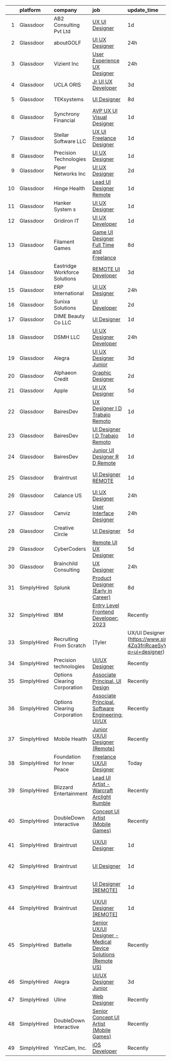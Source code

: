 

|    | platform    | company                       | job                                                                                                                                                                                                                                                                                                                                                                                                                                                                                                                                                                                                                                                                                                                                                                                                                                                                                                                                                                                                                                                                                                                                                                                                                                                                                                                                                                                                                                                                                                                                          | update_time   | location                       |
|---:|:------------|:------------------------------|:---------------------------------------------------------------------------------------------------------------------------------------------------------------------------------------------------------------------------------------------------------------------------------------------------------------------------------------------------------------------------------------------------------------------------------------------------------------------------------------------------------------------------------------------------------------------------------------------------------------------------------------------------------------------------------------------------------------------------------------------------------------------------------------------------------------------------------------------------------------------------------------------------------------------------------------------------------------------------------------------------------------------------------------------------------------------------------------------------------------------------------------------------------------------------------------------------------------------------------------------------------------------------------------------------------------------------------------------------------------------------------------------------------------------------------------------------------------------------------------------------------------------------------------------|:--------------|:-------------------------------|
|  1 | Glassdoor   | AB2 Consulting Pvt Ltd        | [UX UI Designer](https://www.glassdoor.com/partner/jobListing.htm?pos=122&ao=1136043&s=58&guid=000001836933ff2b8a24c8a0017815f1&src=GD_JOB_AD&t=SR&vt=w&ea=1&cs=1_fd15fe64&cb=1663917359248&jobListingId=1008153458399&jrtk=3-0-1gdkj7vqojrp4801-1gdkj7vr8i3ag800-12eb7601e2edcdb0-)                                                                                                                                                                                                                                                                                                                                                                                                                                                                                                                                                                                                                                                                                                                                                                                                                                                                                                                                                                                                                                                                                                                                                                                                                                                         | 1d            | Remote                         |
|  2 | Glassdoor   | aboutGOLF                     | [UI   UX Designer](https://www.glassdoor.com/partner/jobListing.htm?pos=123&ao=1136043&s=58&guid=000001836933ff2b8a24c8a0017815f1&src=GD_JOB_AD&t=SR&vt=w&cs=1_e0e020d3&cb=1663917359248&jobListingId=1008156749033&jrtk=3-0-1gdkj7vqojrp4801-1gdkj7vr8i3ag800-d0595045b7bceff7-)                                                                                                                                                                                                                                                                                                                                                                                                                                                                                                                                                                                                                                                                                                                                                                                                                                                                                                                                                                                                                                                                                                                                                                                                                                                            | 24h           | Remote                         |
|  3 | Glassdoor   | Vizient  Inc                  | [User Experience  UX  Designer](https://www.glassdoor.com/partner/jobListing.htm?pos=111&ao=1110586&s=58&guid=000001836933ff2b8a24c8a0017815f1&src=GD_JOB_AD&t=SR&vt=w&cs=1_1a28575a&cb=1663917359246&jobListingId=1008156939279&cpc=334ABAF5D42DC775&jrtk=3-0-1gdkj7vqojrp4801-1gdkj7vr8i3ag800-b34cb009545494dd--6NYlbfkN0CE6h5qDhqqZU9zXYA9EIA8zO15Weobg6hxnf6fsUw41eo-9y09i_r0x60y2QKaRkVuhP9eUlfNP15dA8sti_nAL26YN3UHPzHnnG94dhCYk308VOx11HMKzh0ZK7NTVKGa8ohlgUdg_KEZnQK1PZiyZ7K3cq_QP5ZmgqwBiq_ajAd1Up1BbMtP5cOHa52Fqbv5xvS0PkzEqT9otvc4ShBV5Azd1d1FH6kgA5shrQ_4h7zTCvNQkGj38W2ZHnx6W6Cyg3c6wQr4ZCh3P5ViH5EXEjPUlTJ8wxAkdNK1hEXyEV1t82_pmq10mp25_tFyznEhs72bvY_O2DicFvMDI6kw3MutDo68KcgF7gEJT5wQ29N3p6CBL1c0IUtpA8LXL9v9jlpyegFhtjTY8YQxfZ1byIwWy6DON3BVW0sBYYGz4-lMCqaTWMyY1cwDmSmuzC3JYqwhD5qJhHajP4krZTNd4n7ascc8riT0fEqiNbF9hzbEm6UkKEwBPlGjUUKcUvUb3bLoEImZGRiFzqSwjOcmDrd2fFbOzq9K11Vl7INZY3gWvS6lc3kh)                                                                                                                                                                                                                                                                                                                                                                                                                                                                                                                                                                                                                          | 24h           | Remote                         |
|  4 | Glassdoor   | UCLA ORIS                     | [Jr  UI UX Developer](https://www.glassdoor.com/partner/jobListing.htm?pos=113&ao=1110586&s=58&guid=000001836933ff2b8a24c8a0017815f1&src=GD_JOB_AD&t=SR&vt=w&ea=1&cs=1_b790f274&cb=1663917359247&jobListingId=1008149232032&cpc=8795CF9063CD573D&jrtk=3-0-1gdkj7vqojrp4801-1gdkj7vr8i3ag800-9ac3fc105882b52d--6NYlbfkN0CPRxWsxFRYKj-njv_B6uh4mXuMKgb2CJ8nYOQQ6xZVBuAsSp2jktkLctpgBYG2D5kC0J8kJsuU97ADGHrcA_O_mjIixlAynHmrtVF3kCjG52xzZMANHA3sEdYAUT8iAgO-tasD9a74CpQBlXMp7xxaimOgNAuSiaO8rk8G-iB_DAOaK-6O2dq1Yh4Gv2Df52cQnnrxbadsJgNIzWUHnPb__ccjOeCzUGyMqK08XmafRo0H_Mbj4hCqnJ--ZxCfmvr5ADsrt3ehXKZCg7zJQtxiWKrO1531kPDz2teNUkcJnTbvUJl9tSwt_PdXtsYUZuMXkRjZ1aL6e3vzhoBi88qfoM8MHx2LcZLiS4elAF3RO1E92ZWI0wPtLFaXc2gdzOyLhkMacsphIH1WdGT2ZdIphP1QFZgObyy5Pbm05WzGr7ZLM2ady_WhN59NiHsBvnAiP6toL6GvKB_4UJROldMGRWrCyS0yvAECjEFwNeL0Z36tR9GSPW0EOo6lGbA2w80%3D)                                                                                                                                                                                                                                                                                                                                                                                                                                                                                                                                                                                                                                                                                 | 3d            | Remote                         |
|  5 | Glassdoor   | TEKsystems                    | [UI Designer](https://www.glassdoor.com/partner/jobListing.htm?pos=120&ao=1110586&s=58&guid=000001836933ff2b8a24c8a0017815f1&src=GD_JOB_AD&t=SR&vt=w&cs=1_9e98c203&cb=1663917359248&jobListingId=1008139170501&cpc=3BA4CE39D5B5DEF5&jrtk=3-0-1gdkj7vqojrp4801-1gdkj7vr8i3ag800-dcecb4742878a042--6NYlbfkN0AuKz8EBO1xHDEL7V2YF9xF3dC_I9B9i-Zw2Jh8clPMK3KTieKealHQMRxLfyLBLKJ_aEawN_Ftcm3oK5qCBmQYIAFLuUNknXqU1RE4IxkKMX0GkemECBHvQwML9Bd2KsXdwxujbGWC0DUgt0jSXNgrf-PmCL5RIro4jTAdH0zkQqIjwcsRfYa7V0h4OFup4fZwcXADjvPLRk-t7nvtmhsFZcMpkS96gO3GMqWUU4VjJonWzEPuSXODWkQCrkjLFLLobb53ymfwwI3HMgGKcdekI5UrezXS3DORhVlKuPsV6ck-V5DIjUlQ2IVN1lq-iIvvvkE2_WTKg34o7RhOjAVOqWWogKO0WgPfcLyz72qjs8fPE_K_SoxtmHwPqWLKfWaka2WyFQNMH9BNcm4K4psEJtpqsS0VzS5vgd_TB3qAHXXaHia-aCwddbPulszFGjnCvqCAAMtab-l67rQJEWSWqKMvvdIHG1aRlohme1pQin1ZL2sTyyjOYj6aNkaND9uh-usBJ2T8rqH-t73yHpJnkePWT8Iwm8IRK30mOGDanAMwjJXNLADXLA2jio8E-IFhIDvB6JDPloocnC0F0V9TA7ImXEK0fHOptFjsZVK9f5M65ZVp3496NXe6FBBuU2jq5CX-Xfn3B-XyVLuFtuEZH7zyaFSQwiwIDL4KJ8jHhzG3EblELEFF2al9VFfOE4EmmpD4XYmjF5lYCS-PQ5iz-X7BPBEBnj3iIAe7W2KVarGd8tvd06llaOpsiVb5E_xpSt8gjkTBey2N9vZGNP9O2htDbTfxE-ErshaVJZEZDR4YSMNA2_awWWFhi7AhtZSeFyy8gCfqzRV0BnTA_8xUZMGyOsfc_IukLyrSL9-kurTFXMNABBxfZkEoc0Dso-dyHvRfbGAUPaYmZaq1Jga3VvG45rOI21UcHoLS01rKBg%3D%3D)                                                                                                                                                                                                                                                | 8d            | Chicago, IL                    |
|  6 | Glassdoor   | Synchrony Financial           | [AVP  UX UI Visual Designer](https://www.glassdoor.com/partner/jobListing.htm?pos=112&ao=1110586&s=58&guid=000001836933ff2b8a24c8a0017815f1&src=GD_JOB_AD&t=SR&vt=w&cs=1_a19f4450&cb=1663917359246&jobListingId=1008154556829&cpc=FD1C1DA32C38CFA7&jrtk=3-0-1gdkj7vqojrp4801-1gdkj7vr8i3ag800-a113a2a8daa70c80--6NYlbfkN0CZG6bN9ZaS7H2eqWBwsQ2GS98cHcHTG0eJFlxnPWv_gbC1YhT2Bdz-wIYtMSIxJXIz_8mZxyPSFzzn_lhj29cVh0H6Ecc3BgAlZ5rMTJvgcP5JUQGPcUKQfHBNbahXLRQcyZj-Y3i_LM2l1X1apFuMIv4WCMnjik68orFbRgwoUZgSkexTp5bRDmpwM7aV7Rr5Wq9rPEyPn7Apt_-Hi54Oodkoj714jF0sTHD_se7ZFbf8zU_6D_FXNafx1oYb_fjCxF7oUKCBaB9ZTAtt6Q8yKJTOgV_OKa9fs3T03b5PZTrUTlqw81dMxwbYpXlhC_gQKqYGnIOyKlejl_6FiI12hRR9tygg3-_vt7c73j1XfpB3vWvRwcqm9yWMZoDPTStRHY0CldsrB_7roTcwjt4IQ0aB-cQgiG2nDUmxV7ZwVjQqIug2CtNCTcTfNWjdmQv6KSBh22gFArfq3j6VyYEEql8shYtjYrIOEERFiL0Ns4EsyiPQs7f5d3Vu2Igf8EYls7ebLHfeFiItCuiNorDwnJVpIxfFvRiiLaw7ZTR6Bh3KB4SPkcWmXHSGq2vK1EUfxbpXh80RfoSwaWHCQNDqf6nHcR2LaiBtYrlA9Z5j3yR19VELymdNpv6U8rsjmL9Dc8koae_BTr8l5qlaW-Faiq9wDMlqjeLxeGpnT7CW2sU9KCOuYAM0nluyacbKUTip7LN6rlLd5vHeNcCV1W0iSdABowMFFUmZDVPC4d0epcXKBpOyPooXFJZ2V8p6CUuuELibbYBXcHaIt881cHA-gt91j1KtBcQwrRLAWbjTVLgJkvgA60GR_sMWqdDZfYwlYKNU5Wd3dOVNqp2ELaVSTufqnswpt9W8HnaSetrTvTbZZ3icChzdgZQSq6DfGAmdxj4s9Cd6k5qRhM29sWrAvkTnqQ8vHoLixkNmyW-XgUYLwUf2ZuYMCU_a7UhZAQa9UeRTRBS8NKqOKzojOA6dO9tq6DnsLkoUFeN2ytvy2IsI7epn_AYuLE-ydaDVII5Jmb_r7UgzwWvgVjg-danjKAHyml_0lJa_jT3ycFFEDeSQOHNlRgRtLZLF-A1qfknH7_gRkPaRfmvqHJPeuHbIQsxk-LD6uqPyoVSMhdB86nE48dCYv9_lqZ9zyhyEyiVthQDZVz0iCA%3D%3D) | 1d            | Alpharetta, GA                 |
|  7 | Glassdoor   | Stellar Software  LLC         | [UX UI Freelance Designer](https://www.glassdoor.com/partner/jobListing.htm?pos=117&ao=1136043&s=58&guid=000001836933ff2b8a24c8a0017815f1&src=GD_JOB_AD&t=SR&vt=w&ea=1&cs=1_04f96b0c&cb=1663917359247&jobListingId=1008153816308&jrtk=3-0-1gdkj7vqojrp4801-1gdkj7vr8i3ag800-5c97b58db50d63fb-)                                                                                                                                                                                                                                                                                                                                                                                                                                                                                                                                                                                                                                                                                                                                                                                                                                                                                                                                                                                                                                                                                                                                                                                                                                               | 1d            | Remote                         |
|  8 | Glassdoor   | Precision Technologies        | [UI UX Designer](https://www.glassdoor.com/partner/jobListing.htm?pos=128&ao=1136043&s=58&guid=000001836933ff2b8a24c8a0017815f1&src=GD_JOB_AD&t=SR&vt=w&ea=1&cs=1_bffbc28e&cb=1663917359248&jobListingId=1008153517514&jrtk=3-0-1gdkj7vqojrp4801-1gdkj7vr8i3ag800-2d960585090a0424-)                                                                                                                                                                                                                                                                                                                                                                                                                                                                                                                                                                                                                                                                                                                                                                                                                                                                                                                                                                                                                                                                                                                                                                                                                                                         | 1d            | Remote                         |
|  9 | Glassdoor   | Piper Networks Inc            | [UI UX Designer](https://www.glassdoor.com/partner/jobListing.htm?pos=105&ao=1110586&s=58&guid=000001836933ff2b8a24c8a0017815f1&src=GD_JOB_AD&t=SR&vt=w&ea=1&cs=1_e0f3bf58&cb=1663917359245&jobListingId=1008151611246&cpc=AF770993EC679D41&jrtk=3-0-1gdkj7vqojrp4801-1gdkj7vr8i3ag800-c537187a12ba5359--6NYlbfkN0CdcVd3SDA1nO7RkKTAACmPV4xEt72Vls8LI2dqcgyOeEuvNHGnNQzqsigs0SIsLylsPOrCW38clEHlQltJk8j39x2GAFt8BY0xaDA-U9f9-S2GvEa69VL0zKp4ojpKll2yLuLGFW5ipElheDMjmm0H6HmKGhPWg4J6fU2NmlZ0bl8Gj6ZZgi1xawknSJWZD5ypV8C0GjukHuup9Yss5Ymb9RAlIVaOFicJHecD0JZoN3aLJwT2UN3cS-K9tcm3OdQPbGtGWCE5goOwxbTSGQMvuZzID_S9LuVmOZcH33Y1bD-xQpw2UlIxf3XGd1eSGJHHuLt5ZDJjrND5uyhOELtjIqz5HKZo4raPj9hTGdgoYK9j4MBG0YL2yGvd101SqHNNn7foWPUHYThOY-hwpvgBXig6BOzOf8Sq2eQHNs4mzUNORE5dEKxf6m2C2X8j5iPpo4GET4oa0xrkMbWReO_bTmkZZOq1lHjFr9qrB5PpX1hS_9Q2QNsD)                                                                                                                                                                                                                                                                                                                                                                                                                                                                                                                                                                                                                                                                                                    | 2d            | San Diego, CA                  |
| 10 | Glassdoor   | Hinge Health                  | [Lead UI Designer  Remote ](https://www.glassdoor.com/partner/jobListing.htm?pos=130&ao=1136043&s=58&guid=000001836933ff2b8a24c8a0017815f1&src=GD_JOB_AD&t=SR&vt=w&cs=1_2712c144&cb=1663917359248&jobListingId=1008155095380&jrtk=3-0-1gdkj7vqojrp4801-1gdkj7vr8i3ag800-f9f5c6c6e8436b41-)                                                                                                                                                                                                                                                                                                                                                                                                                                                                                                                                                                                                                                                                                                                                                                                                                                                                                                                                                                                                                                                                                                                                                                                                                                                   | 1d            | Carolina, LA                   |
| 11 | Glassdoor   | Hanker System s               | [UI UX Designer](https://www.glassdoor.com/partner/jobListing.htm?pos=127&ao=1136043&s=58&guid=000001836933ff2b8a24c8a0017815f1&src=GD_JOB_AD&t=SR&vt=w&ea=1&cs=1_02f168fe&cb=1663917359248&jobListingId=1008153786719&jrtk=3-0-1gdkj7vqojrp4801-1gdkj7vr8i3ag800-b62894dd6c9e5cf9-)                                                                                                                                                                                                                                                                                                                                                                                                                                                                                                                                                                                                                                                                                                                                                                                                                                                                                                                                                                                                                                                                                                                                                                                                                                                         | 1d            | Remote                         |
| 12 | Glassdoor   | Gridiron IT                   | [UI UX Developer](https://www.glassdoor.com/partner/jobListing.htm?pos=114&ao=1110586&s=58&guid=000001836933ff2b8a24c8a0017815f1&src=GD_JOB_AD&t=SR&vt=w&ea=1&cs=1_53f9f1d1&cb=1663917359247&jobListingId=1008153486590&cpc=3BA4CE39D5B5DEF5&jrtk=3-0-1gdkj7vqojrp4801-1gdkj7vr8i3ag800-ded9de02fd72912c--6NYlbfkN0CTHA6cd59lXtQJ-DuZtBHQsSjOn019HaVEc20FtZol1_8bPJW14iotuMuGn0biAaG5DtxceWcueZoF2oOGsmM3j_ZpwlZpwY5js28ROVOep1iEWDFnrPeA8Zj77wx6qKTN9Q5hs0AYgZ2YPOj4l5BqF8BE-KF8U5Yk18-TwihJlyH-Ow1wYwbyX9qsTUZW2YP99agjFYpJiw6ClloSC-w-zlk58_62nrY0UUswky8p5HJ2p8f1VYDJbNoo8icYSUKmxW7iHmHa-36qrW5CvJyKhIqjERGcD1rW2fJ1nLcJQE51E3UMP1f0D2i5TSF3F4oFi4L7taJy1gl0bNL9eZ8xsmAx-Wp95lhcfBQEJFk4Sn21x6e-woTeLMAP2N-9PH2fUL7WgiI2V6NPLG1Izsgod0L7IEiFNW0AdIP2QiJra8YdBzi9_k2ctqPMyWURn_RW_CbisnmKfK-QG4eexiN6l8cN1QXtmox2fG6UqDsXMsP1tUGW5Z4q6slDxj9Er377EA70HMEsEw%3D%3D)                                                                                                                                                                                                                                                                                                                                                                                                                                                                                                                                                                                                                                                                       | 1d            | Remote                         |
| 13 | Glassdoor   | Filament Games                | [Game UI Designer   Full Time and Freelance](https://www.glassdoor.com/partner/jobListing.htm?pos=109&ao=1110586&s=58&guid=000001836933ff2b8a24c8a0017815f1&src=GD_JOB_AD&t=SR&vt=w&ea=1&cs=1_d3207f5c&cb=1663917359246&jobListingId=1008139413027&cpc=0C139D4CAD5A6DB2&jrtk=3-0-1gdkj7vqojrp4801-1gdkj7vr8i3ag800-d7ff11d2b7d50e66--6NYlbfkN0CIHMGocNKd5hoXLwwKXhS247lQakt22NtwViB8HW65UJBlANfwi6C3JEcXkeSZp82NJED8pFK6BEE9dw1Qu9RHlVjXThT4Y36AGCyzsHEZog1PsWH28ZqrjAPEchGoO6AUXltK_d2Q_uNcY-lISdmH3rhiqGJjZxWZx1yRzlw3fl2rVe-mNTlpXOfgPedyIpEykFuPKeQteeytwMv67Qooe4-P90Br_HFIhVp2Rd6Qbt5ZlyhzGRjTsTp0vGqt_hUMGy214ylRXPoYnqqmAcnt1i2qMAWbs7L2inxvOiAImEeGwgWN2pM_6CP7nhPu6vpxfTazXjpdGzZZO7yzGOD05PbCtvTARpXtZJvga2lUHM5pJ7P9b37FA5KxP5sr12FtGrBeCCSyAUMpJTx1kZiF2NA6ITWOI87tS2l7yfKZoTQT2m5IrH-JpLBbETZiCQJHSTsh5CpmVTRZHb__tYaY)                                                                                                                                                                                                                                                                                                                                                                                                                                                                                                                                                                                                                                                                                                        | 8d            | Madison, WI                    |
| 14 | Glassdoor   | Eastridge Workforce Solutions | [REMOTE   UI Developer](https://www.glassdoor.com/partner/jobListing.htm?pos=116&ao=1110586&s=58&guid=000001836933ff2b8a24c8a0017815f1&src=GD_JOB_AD&t=SR&vt=w&ea=1&cs=1_583a9fdb&cb=1663917359247&jobListingId=1008149608143&cpc=8795CF9063CD573D&jrtk=3-0-1gdkj7vqojrp4801-1gdkj7vr8i3ag800-f59bf9f453ff84d1--6NYlbfkN0DybkRSn_Q7CT62GnFN88VmimyaY7jaahKWndbXBXLMBbHMz5el8CBY0eGB8qz1XOa-y-y7ep1U_B4yeLj8qak1Vao7H536swc3UloJ3azQJv88Xh7dFtXuCLPvwr6EGgUaF68OsNR5bmbtPhENR_OjOQCVJS2AsdO3IqiADgPNaejW5Utov5hBSPQpoUguFJn7umm8UFB3iDwh-G41-zsyfxiX93lNG-8Gf18U0I72y9WeQbS3TbKPA_zNWCQBoYlr0uHJrkRYBmfJoDxz34iMzVtdJH9evS1LS4VNWOgXJa76uBnjUQjpKNP-OZ_lxO0ks9o6cDNBxQWQuOB1fREC63wBZi3OvUTXUXziJ7obk42VhU6aoEDlsS5F_axJb3u1EQA8rFNFjMlQclcWNoAiLJuK0nJqYBHZpiYHFpL55DfMhcH_mU0e6W7DFZrYv9uJzzwj0k0AfUGWEmv9SWm9PY2uzlbmEOu9bh_ZT_wkKoA3gNfC0PSvsnyVxzCWj9I-dXAzvxWXNLYQoZn_iyveSeMtDMh1YAPKK_JKYGr5-DDskYZPpXuitQj-wfNBJWMNUJ9_4USovg%3D%3D)                                                                                                                                                                                                                                                                                                                                                                                                                                                                                                                                                                                                 | 3d            | Three Rivers, CA               |
| 15 | Glassdoor   | ERP International             | [UI UX Designer](https://www.glassdoor.com/partner/jobListing.htm?pos=106&ao=1110586&s=58&guid=000001836933ff2b8a24c8a0017815f1&src=GD_JOB_AD&t=SR&vt=w&cs=1_7c05f00d&cb=1663917359244&jobListingId=1008156637390&cpc=FDA93C03AE7AED37&jrtk=3-0-1gdkj7vqojrp4801-1gdkj7vr8i3ag800-33dd7240dfeb75ab--6NYlbfkN0DG4ntHtB_rMsnfhgmnSvK2brktLme1L4SiDeJjQ-izrVOLqRJ5-yjE7k3D6lhaa8-SRSEQY9g-ZVyivXU1ZCQe2SjfcTkPkuD_4f56oCUOt1l29XPTuLztoiJ78jMQv1EFKryjDKwvUt5el-lGKKEA4mllF_82pZzRLxDFMWoeKdn4ceGExMc-Qd-B-Vvu_apwB3xCZaGPXQYoVMCZcJPPHUaA2YrVusXRQqDxucK4IsXnJZ-JcEoFQKw3VsXl0i7dzX_1TJxxACRY6aXANpAyOgg9dORD3UiEo7Gba_TaatuJR2tNWV9DbHHj5MYRR2FFHNUIpn-HpJdiSJ1w987S0r6A98j87BOfRO89O2iejukFE2VXOvcaPYuYppk6K-ghVYy-OdNVAQsPY0g-TwgDH2aNslyOe2U2Muz4M_vossAdMoxAQg1OuPYXijIxQdftDkosrG-g5FbcCpxc-gkmn-7WwIebzRw3GJcfFEO0FEKiB8wS6c5Sz9YgIGEV0YP_OtwQ0w6YMD81lQYgn0vr_xefTfdrpCLEVYIdyF2u6zEsoeX5Q3b7SJcOyWLpPJPLGAlT61aBk2TSXpozXI0YGB6tXu_J7shM_h7X9Ez73L02mwYtks_aICm4J0sXOkRhOMnJ2dXtSvjAMx0petR07qOtWrgLjVGWYwGXlDHm8RdyyuvFD-9IvrDpQflamNTtLxqCdFR-PMotgY0UafvVKFYu-9NedcWX2vKFcK1RX-V7P2Pg03SsStq11XeH7oc3aE1sP2t7TmL80jOfssG-uoufsHaT1K4J9PgWvbOT311yHkakPVLtj5NeOW42xq713gXoarwcSMBWiP6DQwmTYpzzxLoa-lNM948m4Dax4t0284ElbdybkA88l9eHlYb-s7lB1P4aEtwp30PMCW7f1QG9or9wJ7rKSRiWhEnGzjkA-E1D2RPNbO8vHHnsjvii0Jw4YhO9g2I5jgP5aGD4-G5_sN6GssjzeE5vP3XEC_sTd1rk6kkN)                                                                                                                                                                         | 24h           | Remote                         |
| 16 | Glassdoor   | Sunixa Solutions              | [UI Developer](https://www.glassdoor.com/partner/jobListing.htm?pos=125&ao=1136043&s=58&guid=000001836933ff2b8a24c8a0017815f1&src=GD_JOB_AD&t=SR&vt=w&ea=1&cs=1_b9887866&cb=1663917359248&jobListingId=1008151517508&jrtk=3-0-1gdkj7vqojrp4801-1gdkj7vr8i3ag800-1be69a345728f09d-)                                                                                                                                                                                                                                                                                                                                                                                                                                                                                                                                                                                                                                                                                                                                                                                                                                                                                                                                                                                                                                                                                                                                                                                                                                                           | 2d            | Remote                         |
| 17 | Glassdoor   | DIME Beauty Co LLC            | [UI Designer](https://www.glassdoor.com/partner/jobListing.htm?pos=129&ao=1136043&s=58&guid=000001836933ff2b8a24c8a0017815f1&src=GD_JOB_AD&t=SR&vt=w&ea=1&cs=1_4a62d5ad&cb=1663917359248&jobListingId=1008155287780&jrtk=3-0-1gdkj7vqojrp4801-1gdkj7vr8i3ag800-59fd253ee865d85c-)                                                                                                                                                                                                                                                                                                                                                                                                                                                                                                                                                                                                                                                                                                                                                                                                                                                                                                                                                                                                                                                                                                                                                                                                                                                            | 1d            | Draper, UT                     |
| 18 | Glassdoor   | DSMH LLC                      | [UI UX Designer Developer](https://www.glassdoor.com/partner/jobListing.htm?pos=124&ao=1136043&s=58&guid=000001836933ff2b8a24c8a0017815f1&src=GD_JOB_AD&t=SR&vt=w&ea=1&cs=1_2c50710f&cb=1663917359248&jobListingId=1008156641714&jrtk=3-0-1gdkj7vqojrp4801-1gdkj7vr8i3ag800-d8c6e93b803bdc7f-)                                                                                                                                                                                                                                                                                                                                                                                                                                                                                                                                                                                                                                                                                                                                                                                                                                                                                                                                                                                                                                                                                                                                                                                                                                               | 24h           | Nashville, TN                  |
| 19 | Glassdoor   | Alegra                        | [UI UX Designer Junior](https://www.glassdoor.com/partner/jobListing.htm?pos=121&ao=1136043&s=58&guid=000001836933ff2b8a24c8a0017815f1&src=GD_JOB_AD&t=SR&vt=w&ea=1&cs=1_b7d15c7a&cb=1663917359248&jobListingId=1008149723873&jrtk=3-0-1gdkj7vqojrp4801-1gdkj7vr8i3ag800-78528d52a11542e8-)                                                                                                                                                                                                                                                                                                                                                                                                                                                                                                                                                                                                                                                                                                                                                                                                                                                                                                                                                                                                                                                                                                                                                                                                                                                  | 3d            | Remote                         |
| 20 | Glassdoor   | Alphaeon Credit               | [Graphic Designer](https://www.glassdoor.com/partner/jobListing.htm?pos=103&ao=1110586&s=58&guid=000001836933ff2b8a24c8a0017815f1&src=GD_JOB_AD&t=SR&vt=w&ea=1&cs=1_8ed98049&cb=1663917359245&jobListingId=1008151102778&cpc=FB7E4A1762AE5BEC&jrtk=3-0-1gdkj7vqojrp4801-1gdkj7vr8i3ag800-abcd5ecee57e47db--6NYlbfkN0BnrYInERJ5Dx43upzuCJT-nQFJR1QZO1CzI9s0vUeUfJZWnSVwM6sTMepdAUS1r-9wI9vl2Ek6oP4dSSjjvie65ySAeIg1e3HzzAQLY8ZWgdJ6a5iEeQCfPiomXysthzUx8llpKf_VXs7LF-k3ViVgUgdRJd4MlhboPWphQFXeypCOREIRtirE0vFZV2gl14lqOfviyjl4DcWLqfj6Y7uOF_SemKezckRB2R6FkggXnAYAX89fsFenXNb2GJLTkN0h3xLVavdRoDmSIVnTN6vSn63C-gDZYFBxCknHK_zGDZG4CMxG7LJoH9WqE_FwL7ZKR0-6y4UoeFkvU5YgxNyX00hqx7vpv4r14VhKYMSfFOQwc6_c1R9a4GYlxtMaA6YVpxKCLQzdr2LqnpEqWROA2wlVXhjDl70re6u1F5xi54FjG2bn4FqCq5SMQc3EVvCrtNlX2moXXHrYwjMdzPxr0f9JN8MUCgisGDfbZ5M_MDu88N8x46VW5Rwt1btsRjY%3D)                                                                                                                                                                                                                                                                                                                                                                                                                                                                                                                                                                                                                                                                                    | 2d            | Remote                         |
| 21 | Glassdoor   | Apple                         | [UI   UX Designer](https://www.glassdoor.com/partner/jobListing.htm?pos=110&ao=1110586&s=58&guid=000001836933ff2b8a24c8a0017815f1&src=GD_JOB_AD&t=SR&vt=w&cs=1_8d8b897a&cb=1663917359246&jobListingId=1008146232570&cpc=AC285F3A3ECA6BB0&jrtk=3-0-1gdkj7vqojrp4801-1gdkj7vr8i3ag800-10d876441d9dbc59--6NYlbfkN0BvKrLyj5gPmtZO9T8euul8TCxuuKNOtzRJOomxnwSEodTz2Bc-sPZl5OJ9R4TJsNdP1LrRDE0KT8JEjveg7rgr2XaFdWdHk3lIFAJ3qXp8x5UW7eSBwDM-TFrC0_xx-L4h4jIwPYhd4pmUXRU2P9eVwrXTp1SwOBEBCd69L-RUDlXvj-cmxbcp79odDAGfuaLJSl78-TViFWsTnwRF68Y36nfawXTKRqFUFHQq6PoAmkCTCf2_W9GyQyC4AhWaWxtqSLFTt2ccjZ_dCAnlCwG9NEe5joG8UaWFRZQuGWAgFFTE4HvXV4us2Q3Re4Sg4I4QbNSm_RrXzJ-RvmoYZzWeVYWcNgpgGyUT_3DDC9ieXvFTayKUCz8giF85_2mGJc9r5VtH_UuVkILljB1xrwx7Eiw_ELmsjxQ8O-j3NlQmGtISoP8g2ntTAYAHdGrGJ1fCK-Y0GsTaK-f0HE2Sq5LSVYP6gupVzInx16lj2FehfoShg5JWe4QBIO0QjSQ18UkW8I5NPo_3FnBDBywtGNPp4M8m3kAKo_XCm-_dGgYuPF92WqjCL3nwLcchdZBEUGBjnolMyjA-f-sK1_fBDG6rdV5_M5-wxwdtyfsyMcUfZzJNgi3x0-CyJUXojtoSOAha6Ov_By9otiU94FivDLLZ_zzgtjUh-SM43320LU3f-RXmOw_RDnLWfxruI0cXuA3REVAtH-Ilrh21-SXOYuEB8cvL2AToEuw-B1A5ze7PuJNrYGR7fwcWlGV1zbaKWk4sXITfBg4_F-FB0mGWwNKK_uQGqT7kK3GLqTaWmZx8I2FvfezMLiTc2nnhmUGYeIh_236InZ_FDlW7sEDX3A07a7kCB1QLlL6ZmDcDPKZAwDb7Sr2iKusOV6rmy5Z1TxW5xq1Aj-fSfqZBPTW8DvsvhP279KcT0XMcvKkjGYmmYlPvpNn1BQoeotDjo-oWr3I%3D)                                                                                                                                                                                                                         | 5d            | Culver City, CA                |
| 22 | Glassdoor   | BairesDev                     | [UX Designer   I D   Trabajo Remoto](https://www.glassdoor.com/partner/jobListing.htm?pos=115&ao=1110586&s=58&guid=000001836933ff2b8a24c8a0017815f1&src=GD_JOB_AD&t=SR&vt=w&cs=1_598fe4d4&cb=1663917359247&jobListingId=1008153487086&cpc=8795CF9063CD573D&jrtk=3-0-1gdkj7vqojrp4801-1gdkj7vr8i3ag800-7c2fd758b580ac25--6NYlbfkN0BfEGkshao4EhrCCf7LYqKO8VNtf9vkQrewuI3DmTR_-G3zJxSBeo1ORWaJUaUR2cJI3o73wb8YKc5LKN8LXL-jw0hovnjpfgcvANBgl_lGb8T0bI_cUVDnP0Wa5V92N-zT7luLpCE5WYxSyLDf37EibhOh2VLOkh2Xm9LOQCaaYf3ip82zxaVdmqziIz7CDElVvnFZs-Apg1SSGoEKI-ZF427qWtAskACLL21o9CGoPgUnjjuBiM-VtUoahYuKvg4pk8umzcAmDTDqsOtKdS3rtK4G7MwalqeRo5Hsj8J09qcXaPMLxM3nlYWHxKfdk53xnw5Naxi33UCbAgu9CIUyb7bFiaakq6HQ3wa2coB1dxBB3scs_rcIM-2Kul_PkrZIbcezfuSv6XKNw2vh6McV3F1r3jeWfWTzDZ1D9lXDFBG-jnFgU7lItXsXnEL87kc4ZpJ_tRtaDnTviyk8jNQfYGgMghwpxFK1sutJEPU2JizKa2SY11JAOR4y3afSdzBli4jOMeyA3-GaioB1shpnvg-lZ645jV75UVpTW8PH-DGj3GraY7x1-_97D9mwRF9GXQyx9A8AaEuqYYm9s9nX)                                                                                                                                                                                                                                                                                                                                                                                                                                                                                                                                                                                     | 1d            | Colon, PA                      |
| 23 | Glassdoor   | BairesDev                     | [UI Designer   I D   Trabajo Remoto](https://www.glassdoor.com/partner/jobListing.htm?pos=102&ao=1110586&s=58&guid=000001836933ff2b8a24c8a0017815f1&src=GD_JOB_AD&t=SR&vt=w&cs=1_b3f79d8f&cb=1663917359244&jobListingId=1008153486024&cpc=2CAED5C921A5F994&jrtk=3-0-1gdkj7vqojrp4801-1gdkj7vr8i3ag800-b4c921561e0b5357--6NYlbfkN0BfEGkshao4EhrCCf7LYqKO8VNtf9vkQrewuI3DmTR_-G3zJxSBeo1ORWaJUaUR2cJI3o73wb8YKaI-bdZnC6Qwra7mBLTTlnmNgK7D0RftTSNAoc1l_9zwTZ8kod07T5KXmmcIDT4_ptJyYGktEUg5OOBhpREQEkLsp5MdaoKubE5kIrfJ5lNnqD_jCaLZizM_X80nhxtrmQQYLVQmlYoXjriBKrsHQ6wkqLzipTqchKzm1GVXA6HkzNvFJM9zCpZRP8X4gxwYKIFySz55o59MCEBTvIB7qE86MaZwRV2JBBvOjV4_1-IyEMmGsejdZrswFsc6hdyAOPV4MB2h_2yahi3U9fk8eLIQjft_otExlI7R5cSbjD1GiCgV7t82GTwGUUGxJfj4Mw-R8ZBLXuaCXbYpADn98aoATPWulkupswlW7izyszIGDPMruYm09muamDhTSs8JEBkKd2gCN1ZwgV-lXIO3L0MAzTThyR6kefgZuqZRoF6U0mZW_nulvc-EDiNdBRn8Ag-P6CuKMyz4FMJX-LbUCwg_FfRxZged2NdR8kjDmJo25LCfzcCq_i_I6i1fv8Ruy2Kl0Nj-Ocgf)                                                                                                                                                                                                                                                                                                                                                                                                                                                                                                                                                                                     | 1d            | Colon, PA                      |
| 24 | Glassdoor   | BairesDev                     | [Junior UI Designer   R D   Remote](https://www.glassdoor.com/partner/jobListing.htm?pos=101&ao=1110586&s=58&guid=000001836933ff2b8a24c8a0017815f1&src=GD_JOB_AD&t=SR&vt=w&cs=1_f8564dac&cb=1663917359244&jobListingId=1008153488457&cpc=3BA4CE39D5B5DEF5&jrtk=3-0-1gdkj7vqojrp4801-1gdkj7vr8i3ag800-22334d203f101bca--6NYlbfkN0BfEGkshao4EhrCCf7LYqKO8VNtf9vkQrewuI3DmTR_-G3zJxSBeo1ORWaJUaUR2cJI3o73wb8YKaLcgKq9WK8IYI59m15eV8vcglsZZ7ypdJc15E26d6NhZag-UM6mUgzEdNHISO5vO8yL995Y577DP1X9IU0A_Gw2Cg4aVT9LV3aygT7m7nmOPGMkdSAFJrloxWag2J_OqNg8GSQjdblgT3fnHRgMAdFPEkt8ifa5HF6Dsmf_XfUEP1BIjO47UWWLbKXQutwzMqZ7vQjNCr3LfJ8lFLB3uutBs3LfE8rtLsF2eowYINtegmxY3prBsb67nx4Cvj86kvi6Q38lbqq_MpNRPgIHION459AnUdNGXN3qTKl8oV3gBPZ2nWXRwzf8sA1ee-4fQc9vUeEs2WVXMA8H8l8JM2xEM12UIhJOkWBP0n6oKkYBQzYq5r1FTASFDbenyD_rOyCL9F4Qcl86sqbq6xYp2qJCoirxF5ODqJv9Sc_1jszHEDUNwuaiq3QTUrDm4HQYvpXhic07LquVTY3MWXpH7Fc-eCD33bHPNAH-Mixj1yRVVCPlK1frvzm72RKbXHSPdI38ak148hOU)                                                                                                                                                                                                                                                                                                                                                                                                                                                                                                                                                                                      | 1d            | Colon, PA                      |
| 25 | Glassdoor   | Braintrust                    | [UI Designer  REMOTE ](https://www.glassdoor.com/partner/jobListing.htm?pos=126&ao=1136043&s=58&guid=000001836933ff2b8a24c8a0017815f1&src=GD_JOB_AD&t=SR&vt=w&cs=1_61b3d719&cb=1663917359248&jobListingId=1008153884880&jrtk=3-0-1gdkj7vqojrp4801-1gdkj7vr8i3ag800-15801f6a97c422cc-)                                                                                                                                                                                                                                                                                                                                                                                                                                                                                                                                                                                                                                                                                                                                                                                                                                                                                                                                                                                                                                                                                                                                                                                                                                                        | 1d            | San Francisco, CA              |
| 26 | Glassdoor   | Calance US                    | [UI UX Designer](https://www.glassdoor.com/partner/jobListing.htm?pos=118&ao=1110586&s=58&guid=000001836933ff2b8a24c8a0017815f1&src=GD_JOB_AD&t=SR&vt=w&cs=1_e5bb88ea&cb=1663917359248&jobListingId=1008156664184&cpc=451933188B21919D&jrtk=3-0-1gdkj7vqojrp4801-1gdkj7vr8i3ag800-e4020c8f5d7c7a58--6NYlbfkN0CUxI4io42tSS62xnL00SrXi2yJmCzdJxEKcpG7rurhb5FjF5g-iXmZHOG2GxIzhKZPW0bxE74_fLA_UY_3x3hGW1MIdWeC6mgfTE0wbtwSSplZp7E_5RkUtlHmEejiVwqibz8AMbP0sMJuw6NojPuh_eCj_ob9K1uhk8cssiwOCPOZLSHSYXL1a8Q4zrC_aficHB0Im6gTAtLXm9fY73IrGHm-klgUgUMSS6camZpaRKST6ePilAbBOvdqM7YiejPsfk3nqIxT-ZwhMKDNK9r_aT3BUArPcyIdNz7LF5C_URSJ7PjcFY1BzgYP6RERkCFl5dcEStjy8nWASnp3Dc7xXe5UoQpJq8NAQK9i-Tmp4s71lIIY2YtEBarf33OSDqHr_g2RAr0yBoGDHW-heWjQDC-jb84wY3z8q7pJjXcV8rD_wVG9lIYtbnFJ0uOg96gKdROi23UNNySrdZUhtqTiqwvCa6cM4vJ-Ze6_t6CHqq5sETfaDKwN4XdoOkjd0YGlLSOIJDaRQCuC6jpE0Fz9KtmX0xUR6AOQioQTxKl1u1ERDf3gNp9DVtMCL6Me2XfOIqORtJl7mm9AK9K-CRc2M8eIF223Z79gj9Cmu5yoFQ%3D%3D)                                                                                                                                                                                                                                                                                                                                                                                                                                                                                                                                                                             | 24h           | Hartford, CT                   |
| 27 | Glassdoor   | Canviz                        | [User Interface Designer](https://www.glassdoor.com/partner/jobListing.htm?pos=104&ao=1110586&s=58&guid=000001836933ff2b8a24c8a0017815f1&src=GD_JOB_AD&t=SR&vt=w&ea=1&cs=1_7b88ff71&cb=1663917359245&jobListingId=1008156531493&cpc=FB7E4A1762AE5BEC&jrtk=3-0-1gdkj7vqojrp4801-1gdkj7vr8i3ag800-e3d87cbb2114de86--6NYlbfkN0DX7ti5SU9yT3J6w632BGO7shSuqcoMAB-r1rtnlJAMBSScCSDe78er_gZzmOYcJuZ6VlrD61do1h8BelTQAhPGiPBL_XHDa1qsdgV-Wu770iI7DpZuP0joPJx_a6i9ko-yT13_09GOCfitFtYQ90aklM2vDU5RT5arQYr_lHNJgxvAJ9wIUKHnHRMA_n2a16d9PDT-_R0jII8MgEWhYg2K9gJRCPAV2uCHTLcLpxk1tAXDcQU0hajh3s0tktsS8ricLUkaabe8ISbSZ7_s4XKFDQSkf3M10W-WrozqPELeuGij79IkjOfBqCTH8QIyDUbS_wszB5wld0HtRs8CIZhR2wGVulMys9buhD48x0LpA5tzyqgVQ4dby1oZ2LLNWwOdRm7KGYdckmhQUlB42-CEJnc5O_4VoIvZH6djVDhyFdjqcF_LR1FYfon_amgqHE5lLymP_6Z7_BerjM4gRMvKHduC_1FtfQzugjJhYll7lKPOZ8_UOX0-Py274sfx5da_ydddjY9EVw%3D%3D)                                                                                                                                                                                                                                                                                                                                                                                                                                                                                                                                                                                                                                                               | 24h           | Remote                         |
| 28 | Glassdoor   | Creative Circle               | [UI Designer](https://www.glassdoor.com/partner/jobListing.htm?pos=107&ao=1110586&s=58&guid=000001836933ff2b8a24c8a0017815f1&src=GD_JOB_AD&t=SR&vt=w&cs=1_db57fd55&cb=1663917359245&jobListingId=1008146351697&cpc=AF1E4A3695F490BE&jrtk=3-0-1gdkj7vqojrp4801-1gdkj7vr8i3ag800-9715d9408f8154c4--6NYlbfkN0BPwlZa85gbT4Q3XYQoU_uQn0Qmw9zd_9UNfmcwtqAVud1yvyq1Z4UAlx1bxhDUi3I21Bn0WlsvFihpTEXw21BTb9XnB04zeIS6bQRFywxohzsB9hwl5eIZNDtOImrkdXvnup5o05Npiy-vF1r9uyLP0ZFRWNpL9JYGmc2XgZpAt6CURvinf-fUbHCDk2y3vagkpJihFyQUqAcXvaJ9ZG5W94l9NjHHVpm6H5zu47i70yXG0RX2y_vN0Q7oHIKncI9A1ygtOOX-OJTLsbcjzO9aoh0K7jom8MNtX40zRqsuprxwZk9cgJBC5aOKGESQV9ltlr83HMjNMPKkWz_h16KHxLymQVhv7HIRZVvqDD43yfR6COaCWt4I0pFirXVDYUEJp5YPiu60pSl-sk2ORQ61hUArzn4KsDrWbwDrIfFW3_Ew9eoz2elEsOJgAi1vx_OkCAzeQLOcCDXzbmtRQH4hANbSAuCsr4i0Ck_4_sLbWpcxCuOdDLu_7T5lHZ7uk7_9qvMfSi_hIw%3D%3D)                                                                                                                                                                                                                                                                                                                                                                                                                                                                                                                                                                                                                                                                                | 5d            | Mountain View, CA              |
| 29 | Glassdoor   | CyberCoders                   | [Remote UI UX Designer](https://www.glassdoor.com/partner/jobListing.htm?pos=119&ao=1110586&s=58&guid=000001836933ff2b8a24c8a0017815f1&src=GD_JOB_AD&t=SR&vt=w&ea=1&cs=1_466d46ab&cb=1663917359248&jobListingId=1008146723179&cpc=C4A69CCDBB3B9599&jrtk=3-0-1gdkj7vqojrp4801-1gdkj7vr8i3ag800-36b05781df714188--6NYlbfkN0CpFJQzrgRR8WqXWK1qKKEqALWJw739KlKqr2H-MSI4eoBlI4EFrmor2FYZMP3muM3kmBJ_hE_tShi4IZVSGokopPM_MvOSed1kcf-2bSaVxJtTJ6IN1AYMlQWnEHRET3rwvATI4DXk2mxxUtxdVdAiZJxYEcZsZAe2RRvcw8ORu5fi4W-NlsJt4wdue1PQz7Q_uvp3Zm04PnxubJZZr3IInT5FdZuytMYzNcaOFiavj3g1fNbNDtJz9UFSNrf-58WWhfqNyWY-bQpWePZctgvdyypkMNcGjGUH_UpOg3REf3VFNbbdOvtGKbJ6tamgB62zNQckeYMJzZALAV6EL8ok6oEmnzNMVQcKBR68xvQeAdTShCmk-j79zepb-SKiZp32793wJZbaFTA1VFt1osPUDUZUYxWeZ5hDwxUyYaUdQcPswEdtWaXPXYr8h5Ifj-9B4FD2d5wBDJ6P-rOBbOHAp4j3bsx7JE5wJv5ysosmgygMdGs3FZCPI3HtqxrVk9nkuIPxSFRPAcMk2PxiUJfuejmBzVodI1pnMeh7wl8NZUnFtulpDPCk3pKxJsPdodpiew0ZpUhQ1RPZIa4r6vI-gqmWnQyllBIcSzcrnJfRw4WA3URN5gFdOsSVNAtuliadzikxqkptCV_laRsVfOXd-MTf1HBmF56b79d72l27OCJkcK3My5uaBrFdT4Q9m-ZwwvoEVNjaUE3J2DnwbIzu_MZCBb8YVPxeBZ85GbLgZYF7LGyfAXevT50ThUvxFko9pHLmUlmXw3pQ-XskcKSH3LqFZk5qmMtVzayWxeXPx32BnurNoLHQp8xFUzI9-mbEt0DyuKmOF3OrEXu7nj0Mnd4lWCcq85G59gTGQybfEWLIrDipGNxh0jWllr4ocSNcoRLZPCpOiYni-pv-kQQsMwnuXTh5Vg3QLS_Vzwoigawj-csPJq19VzDTCVK0KwDJiW6CiVefkVMCyJbFQrz3Q-MHkI4L89IR1VuPGNej806PidbEieqxwzYM6SrkJ4Y%3D)                                                                                                                                               | 5d            | Miami, FL                      |
| 30 | Glassdoor   | Brainchild Consulting         | [UX Designer](https://www.glassdoor.com/partner/jobListing.htm?pos=108&ao=1110586&s=58&guid=000001836933ff2b8a24c8a0017815f1&src=GD_JOB_AD&t=SR&vt=w&ea=1&cs=1_9ce52b10&cb=1663917359245&jobListingId=1008156943592&cpc=723ADC3DFE402989&jrtk=3-0-1gdkj7vqojrp4801-1gdkj7vr8i3ag800-23deacca41b0a23b--6NYlbfkN0D9WVocQD-f8P-sRQJR0mIRdPBm-JIjcAtSaW-3CoZAqiNFq7J7zSiiXOxwEU9hFnO1Pc7Z8_8_22d8z3ec9FLGflKID9U1JUVYimy-4UaXEldPx4JIyRusuf9M9AmevRMwI-jAXvQoR319mj1IpE1JlsHlQ4dG5-TA5YONDqe4alY6CgOcUX-wbdsN-3tB4FATKe78lgIbt0f1oS_W2mKlqhnE52Z4WCzG-NQ3V_n-6dqRY8GO3B8G9YACzTTmrCRaD1x4T3xbv4_-GuYiYdoRW1ljUfdanWaV_enMuEIJBsaACj9lzAkniuh284V0_R3uDErUunnlUuI1RRk-rCfKeld3jOnGF40vQ6CtOF3o4Ur_gZ9_4FOzcyQY4JxEmqZNgzTKT04ISCOU5FC4ptcgFkx2docN0wMSvTE37SR0aT_0WvfU3BXEnKBnJSaW6pTPk4UtnVL7ZYO0SKYj-wYtcryMjGnD2hEJD25iYMdYBuL_tg739T2mazKlOdJsODxE5skqfegaiA%3D%3D)                                                                                                                                                                                                                                                                                                                                                                                                                                                                                                                                                                                                                                                                           | 24h           | Remote                         |
| 31 | SimplyHired | Splunk                        | [Product Designer (Early in Career)](https://www.simplyhired.com/job/ePEUCToZKJlMUBD0XzeQsLxjE4dUAnFL0t-XzhMuG_Qt13ahW6JtFg?q=ui+designer)                                                                                                                                                                                                                                                                                                                                                                                                                                                                                                                                                                                                                                                                                                                                                                                                                                                                                                                                                                                                                                                                                                                                                                                                                                                                                                                                                                                                   | 8d            | San Jose, CA +1 location       |
| 32 | SimplyHired | IBM                           | [Entry Level Frontend Developer: 2023](https://www.simplyhired.com/job/CQEGTIze4nvsXE3AvrFGcowMcl7TJxk7YlCEmaKai2-Q7L69In2NUQ?q=ui+designer)                                                                                                                                                                                                                                                                                                                                                                                                                                                                                                                                                                                                                                                                                                                                                                                                                                                                                                                                                                                                                                                                                                                                                                                                                                                                                                                                                                                                 | Recently      | San Jose, CA                   |
| 33 | SimplyHired | Recruiting From Scratch       | [Tyler | UX/UI Designer (Mobile/Desktop)](https://www.simplyhired.com/job/gpOdD-4Zq3friRcaeSyYIGMf30RRq6kxl6b1FhN0Cq62qO52TJJKDw?q=ui+designer)                                                                                                                                                                                                                                                                                                                                                                                                                                                                                                                                                                                                                                                                                                                                                                                                                                                                                                                                                                                                                                                                                                                                                                                                                                                                                                                                                                                              | Today         | Santa Clara, CA +100 locations |
| 34 | SimplyHired | Precision technologies        | [UI/UX Designer](https://www.simplyhired.com/job/cWr2rPoLxWDNoFIQlRfeQ64JwR5m0LmTjei-5c5sIwlwOaTLRXS0Yg?q=ui+designer)                                                                                                                                                                                                                                                                                                                                                                                                                                                                                                                                                                                                                                                                                                                                                                                                                                                                                                                                                                                                                                                                                                                                                                                                                                                                                                                                                                                                                       | Recently      | Remote                         |
| 35 | SimplyHired | Options Clearing Corporation  | [Associate Principal, UI Design](https://www.simplyhired.com/job/W92YsuUW4xbt8AD3mTP4SQGrVXpulViZ7_LHfCXEUtW2GMS18CQL7g?q=ui+designer)                                                                                                                                                                                                                                                                                                                                                                                                                                                                                                                                                                                                                                                                                                                                                                                                                                                                                                                                                                                                                                                                                                                                                                                                                                                                                                                                                                                                       | Recently      | Chicago, IL                    |
| 36 | SimplyHired | Options Clearing Corporation  | [Associate Principal, Software Engineering: UI/UX](https://www.simplyhired.com/job/KqX0r19PqDHKMf5s4hh43-0ZDumkM18M7UHYdpXWDCoMP2N68H7pqQ?q=ui+designer)                                                                                                                                                                                                                                                                                                                                                                                                                                                                                                                                                                                                                                                                                                                                                                                                                                                                                                                                                                                                                                                                                                                                                                                                                                                                                                                                                                                     | Recently      | Chicago, IL                    |
| 37 | SimplyHired | Mobile Health                 | [Junior UX/UI Designer (Remote)](https://www.simplyhired.com/job/mlVdahn8FjO62I5x3mZ2d_XAvtoB0Q8szhCMLax2laGAPJg_zjkWOA?q=ui+designer)                                                                                                                                                                                                                                                                                                                                                                                                                                                                                                                                                                                                                                                                                                                                                                                                                                                                                                                                                                                                                                                                                                                                                                                                                                                                                                                                                                                                       | Recently      | New York, NY                   |
| 38 | SimplyHired | Foundation for Inner Peace    | [Freelance UX/UI Designer](https://www.simplyhired.com/job/t1nxfFoTxbYFWP2tLsP9kjEJJ-mWpTuCs-z4gQOavKkhSwAwpKqk-Q?q=ui+designer)                                                                                                                                                                                                                                                                                                                                                                                                                                                                                                                                                                                                                                                                                                                                                                                                                                                                                                                                                                                                                                                                                                                                                                                                                                                                                                                                                                                                             | Today         | Remote                         |
| 39 | SimplyHired | Blizzard Entertainment        | [Lead UI Artist - Warcraft Arclight Rumble](https://www.simplyhired.com/job/2fCaZ4q9HiVoOw7MdiIJOEKwmOyKkEnnt1TZbZULR1sKSVgOWikooA?q=ui+designer)                                                                                                                                                                                                                                                                                                                                                                                                                                                                                                                                                                                                                                                                                                                                                                                                                                                                                                                                                                                                                                                                                                                                                                                                                                                                                                                                                                                            | Recently      | Irvine, CA                     |
| 40 | SimplyHired | DoubleDown Interactive        | [Concept UI Artist (Mobile Games)](https://www.simplyhired.com/job/TOxGl5diRsz23HAJC9oePvNB-v4d2dBG2z6ABLiDKoxs86ndD_kO9w?q=ui+designer)                                                                                                                                                                                                                                                                                                                                                                                                                                                                                                                                                                                                                                                                                                                                                                                                                                                                                                                                                                                                                                                                                                                                                                                                                                                                                                                                                                                                     | Recently      | Seattle, WA                    |
| 41 | SimplyHired | Braintrust                    | [UX/UI Designer](https://www.simplyhired.com/job/LTCU1TdyPwPAcvuyRxpLvDk-ecMXjVBxJfkcPxR1rsEOVgKCbJoNCw?q=ui+designer)                                                                                                                                                                                                                                                                                                                                                                                                                                                                                                                                                                                                                                                                                                                                                                                                                                                                                                                                                                                                                                                                                                                                                                                                                                                                                                                                                                                                                       | 1d            | San Francisco, CA              |
| 42 | SimplyHired | Braintrust                    | [UI Designer](https://www.simplyhired.com/job/ybaiCgpu6nLpXJi2yj4YKf7dNefQbiezrA5tzImfQOcqYn45645zPQ?q=ui+designer)                                                                                                                                                                                                                                                                                                                                                                                                                                                                                                                                                                                                                                                                                                                                                                                                                                                                                                                                                                                                                                                                                                                                                                                                                                                                                                                                                                                                                          | 1d            | San Francisco, CA              |
| 43 | SimplyHired | Braintrust                    | [UI Designer [REMOTE]](https://www.simplyhired.com/job/1k4-x3MzN_gxxaO-nUr1OUqFJFKUnJa_61ONtekPrq8Ou3IcGaxeUg?q=ui+designer)                                                                                                                                                                                                                                                                                                                                                                                                                                                                                                                                                                                                                                                                                                                                                                                                                                                                                                                                                                                                                                                                                                                                                                                                                                                                                                                                                                                                                 | 1d            | San Francisco, CA              |
| 44 | SimplyHired | Braintrust                    | [UX/UI Designer [REMOTE]](https://www.simplyhired.com/job/Yp6kPDe1q5pVD_uZu2I2vgDoJVYaUK2rz28fBuGSJkC7Lh2DmTLBSQ?q=ui+designer)                                                                                                                                                                                                                                                                                                                                                                                                                                                                                                                                                                                                                                                                                                                                                                                                                                                                                                                                                                                                                                                                                                                                                                                                                                                                                                                                                                                                              | 1d            | San Francisco, CA              |
| 45 | SimplyHired | Battelle                      | [Senior UX/UI Designer - Medical Device Solutions (Remote US)](https://www.simplyhired.com/job/6BVqH7iBsSK5vomQZonaGuHlIzqlhBKgxKd9wCH9Ok5xVYSW8MXSVA?q=ui+designer)                                                                                                                                                                                                                                                                                                                                                                                                                                                                                                                                                                                                                                                                                                                                                                                                                                                                                                                                                                                                                                                                                                                                                                                                                                                                                                                                                                         | Recently      | Columbus, OH                   |
| 46 | SimplyHired | Alegra                        | [UI/UX Designer Junior](https://www.simplyhired.com/job/yI-1MKaCuu55AjXLhB5DrDQPFCyJ9SlhuNlykrRYZA99Bx6C5RDPfw?q=ui+designer)                                                                                                                                                                                                                                                                                                                                                                                                                                                                                                                                                                                                                                                                                                                                                                                                                                                                                                                                                                                                                                                                                                                                                                                                                                                                                                                                                                                                                | 3d            | Remote                         |
| 47 | SimplyHired | Uline                         | [Web Designer](https://www.simplyhired.com/job/kI5kUAq-InikRw-9L7E4f0451pjqb3sKTzg2rEtjPg4g-FlQB3FIdQ?q=ui+designer)                                                                                                                                                                                                                                                                                                                                                                                                                                                                                                                                                                                                                                                                                                                                                                                                                                                                                                                                                                                                                                                                                                                                                                                                                                                                                                                                                                                                                         | Recently      | Pleasant Prairie, WI           |
| 48 | SimplyHired | DoubleDown Interactive        | [Senior Concept UI Artist (Mobile Games)](https://www.simplyhired.com/job/_m-3FXIER0EWRt2IHo_cGGw6JRZF-gm-fATY-mRNGN35QoXBJepgBA?q=ui+designer)                                                                                                                                                                                                                                                                                                                                                                                                                                                                                                                                                                                                                                                                                                                                                                                                                                                                                                                                                                                                                                                                                                                                                                                                                                                                                                                                                                                              | Recently      | Seattle, WA                    |
| 49 | SimplyHired | YinzCam, Inc.                 | [iOS Developer](https://www.simplyhired.com/job/O7s3dealHuxhU0MGhoaMnfOJziqVEUTHKEJtlDWUSPF8S_dqWf-8-Q?q=ui+designer)                                                                                                                                                                                                                                                                                                                                                                                                                                                                                                                                                                                                                                                                                                                                                                                                                                                                                                                                                                                                                                                                                                                                                                                                                                                                                                                                                                                                                        | Recently      | Pittsburgh, PA                 |